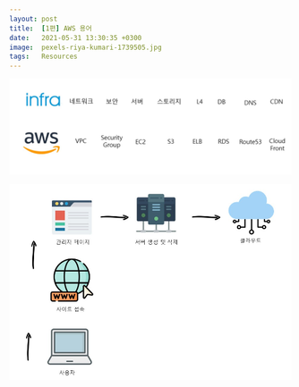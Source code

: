 ```yaml
---
layout: post
title:  [1편] AWS 용어   
date:   2021-05-31 13:30:35 +0300
image:  pexels-riya-kumari-1739505.jpg
tags:   Resources
---
```

![aws-terminology](/images/aws1.jpg)

![aws-terminology](/images/aws2.jpg)